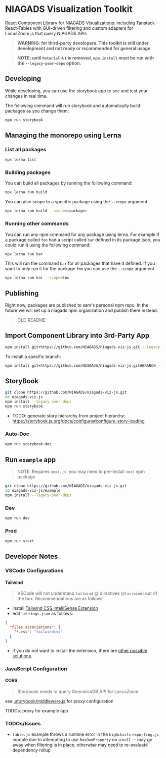# NIAGADS Visualization Toolkit

React Component Library for NIAGADS Visualizations: including Tanstack React-Tables with GUI-driven filtering and custom adapters for LocusZoom.js that query NIAGADS APIs

> **WARNING: for third-party developers. This toolkit is still under development and not ready or recommended for general usage**

> **NOTE: until `Material-UI` is removed,  `npm install` must be run with the `--legacy-peer-deps` option.**

## Developing

While developing, you can use the storybook app to see and test your changes in real time.

The following command will run storybook and automatically build packages as you change them:

```bash
npm run storybook
```

## Managing the monorepo using Lerna

### List all packages

```bash
npx lerna list
```

### Building packages

You can build all packages by running the following command:

```bash
npx lerna run build
```

You can also scope to a specific package using the `--scope` argument

```bash
npx lerna run build --scope=<package>
```

### Running other commands

You can run any npm command for any package using lerna.
For example if a package called `foo` had a script called `bar` defined in
its package.json, you could run it using the following command:

```bash
npx lerna run bar
```

This will run the command `bar` for all packages that have it defined.
If you want to only run it for the package `foo` you can use the `--scope` argument

```bash
npx lerna run bar --scope=foo
```

## Publishing

Right now, packages are published to sam's personal npm repo.
In the future we will set up a niagads npm organization and publish there instead.

> OLD README:

## Import Component Library into 3rd-Party App

```bash
npm install git+https://github.com/NIAGADS/niagads-viz-js.git --legacy-peer-deps
```

To install a specific branch:

```bash
npm install git+https://github.com/NIAGADS/niagads-viz-js.git#BRANCH --legacy-peer-deps
```

## StoryBook

```bash
git clone https://github.com/NIAGADS/niagads-viz-js.git 
cd niagads-viz-js
npm install --legacy-peer-deps
npm run storybook
```

* TODO: generate story hierarchy from project hierarchy: https://storybook.js.org/docs/configure#configure-story-loading

### Auto-Doc

```bash
npm run storybook-doc
```


## Run `example` app

> NOTE: Requires `next.js`: you may need to pre-install `next` npm package

```bash
git clone https://github.com/NIAGADS/niagads-viz-js.git 
cd niagads-viz-js/example
npm install --legacy-peer-deps
```

### Dev

```bash
npm run dev
```

### Prod

```bash
npm run start
```

## Developer Notes

### VSCode Configurations

#### Tailwind

> VSCode will not understand `tailwind` @ directives (`@tailwind`) out of the box. Recommendations are as follows:

* install [Tailwind CSS IntelliSense Extension](https://marketplace.visualstudio.com/items?itemName=bradlc.vscode-tailwindcss)
* edit `settings.json` as follows:

```json
{
  "files.associations": {
    "*.css": "tailwindcss"
  }
}
```

* if you do not want to install the extension, there are [other possible solutions](https://byby.dev/at-rule-tailwind).

### JavaScript Configuration

#### CORS

> Storybook needs to query GenomicsDB API for LocusZoom

see [.storybook/middleware.js](.storybook/middleware.js) for proxy configuration

TODOs: proxy for example app

### TODOs/Issues

* `table.js` example throws a runtime error in the `highcharts` `exporting.js` module due to attempting to use `hasOwnProperty` on a `null` -- may go away when filtering is in place; otherwise may need to re-evaluate dependency rollup

